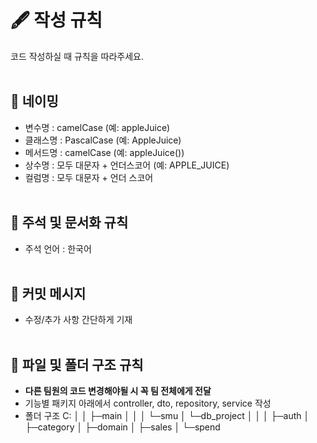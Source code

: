 # 🖋 작성 규칙
코드 작성하실 때 규칙을 따라주세요.
<br/><br/>
## 📌 네이밍
- 변수명 : camelCase (예: appleJuice)
- 클래스명 : PascalCase (예: AppleJuice)
- 메서드명 : camelCase (예: appleJuice())
- 상수명 : 모두 대문자 + 언더스코어 (예: APPLE_JUICE)
- 컬럼명 : 모두 대문자 + 언더 스코어
<br/><br/>
## 📌 주석 및 문서화 규칙
- 주석 언어 : 한국어
<br/><br/>
## 📌 커밋 메시지
- 수정/추가 사항 간단하게 기재
<br/><br/>
## 📌 파일 및 폴더 구조 규칙
- **다른 팀원의 코드 변경해야될 시 꼭 팀 전체에게 전달**
- 기능별 패키지 아래에서 controller, dto, repository, service 작성
- 폴더 구조
C:
│
│ ├─main
│ │
│ └─smu
│ └─db_project
│ │
│ ├─auth
│ ├─category
│ ├─domain
│ ├─sales
│ └─spend                    
